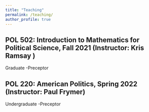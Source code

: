```yaml
---
title: "Teaching"
permalink: /teaching/
author_profile: true
---
```

## POL 502: Introduction to Mathematics for Political Science, Fall 2021 (Instructor: Kris Ramsay )
Graduate
-Preceptor

## POL 220: American Politics, Spring 2022 (Instructor: Paul Frymer)
Undergraduate
-Preceptor
